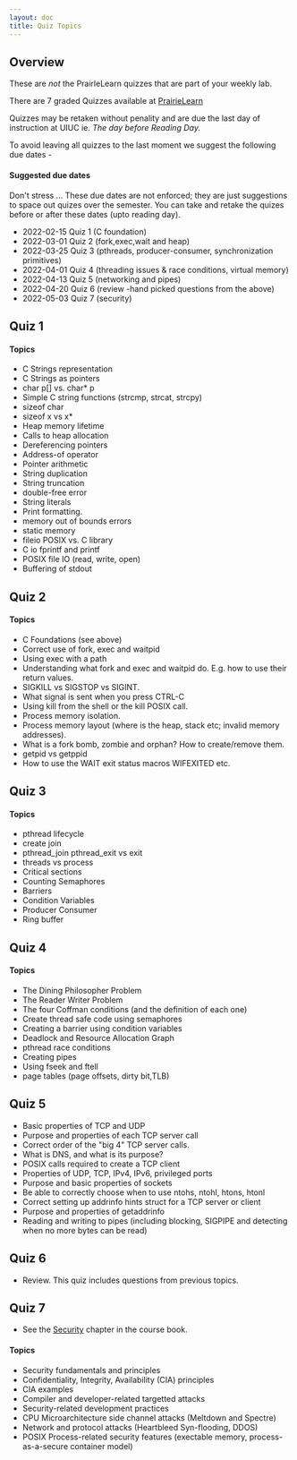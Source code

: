 ```yaml
---
layout: doc
title: Quiz Topics
---
```

## Overview

These are *not* the PrairleLearn quizzes that are part of your weekly lab.

There are 7 graded Quizzes available at [PrairieLearn](https://www.prairielearn.org/)

Quizzes may be retaken without penality and are due the last day of instruction at UIUC ie. *The day before Reading Day.*

To avoid leaving all quizzes to the last moment we suggest the following due dates -

#### Suggested due dates

Don't stress ... These due dates are not enforced; they are just suggestions to space out quizes over the semester. You can take and retake the quizes before or after these dates (upto reading day).

* 2022-02-15 Quiz 1 (C foundation)
* 2022-03-01 Quiz 2 (fork,exec,wait and heap)
* 2022-03-25 Quiz 3 (pthreads, producer-consumer, synchronization primitives)
* 2022-04-01 Quiz 4 (threading issues & race conditions, virtual memory)
* 2022-04-13 Quiz 5 (networking and pipes)
* 2022-04-20 Quiz 6 (review -hand picked questions from the above)
* 2022-05-03 Quiz 7 (security)

## Quiz 1

#### Topics

* C Strings representation
* C Strings as pointers
* char p[] vs. char* p
* Simple C string functions (strcmp, strcat, strcpy)
* sizeof char
* sizeof x vs x*
* Heap memory lifetime
* Calls to heap allocation
* Dereferencing pointers
* Address-of operator
* Pointer arithmetic
* String duplication
* String truncation
* double-free error
* String literals
* Print formatting.
* memory out of bounds errors
* static memory
* fileio POSIX vs. C library
* C io fprintf and printf
* POSIX file IO (read, write, open)
* Buffering of stdout

## Quiz 2

#### Topics

* C Foundations (see above)
* Correct use of fork, exec and waitpid
* Using exec with a path
* Understanding what fork and exec and waitpid do. E.g. how to use their return values.
* SIGKILL vs SIGSTOP vs SIGINT.
* What signal is sent when you press CTRL-C
* Using kill from the shell or the kill POSIX call.
* Process memory isolation.
* Process memory layout (where is the heap, stack etc; invalid memory addresses).
* What is a fork bomb, zombie and orphan? How to create/remove them.
* getpid vs getppid
* How to use the WAIT exit status macros WIFEXITED etc.

## Quiz 3

#### Topics

* pthread lifecycle
* create join
* pthread_join pthread_exit vs exit
* threads vs process
* Critical sections
* Counting Semaphores
* Barriers
* Condition Variables
* Producer Consumer
* Ring buffer

## Quiz 4

#### Topics

* The Dining Philosopher Problem
* The Reader Writer Problem
* The four  Coffman conditions (and the definition of each one)
* Create thread safe code using semaphores
* Creating a barrier using condition variables
* Deadlock and Resource Allocation Graph
* pthread race conditions
* Creating pipes
* Using fseek and ftell
* page tables (page offsets, dirty bit,TLB)

## Quiz 5

* Basic properties of TCP and UDP
* Purpose and properties of each TCP server call
* Correct order of the "big 4" TCP server calls.
* What is DNS, and what is its purpose?
* POSIX calls required to create a TCP client
* Properties of UDP, TCP, IPv4, IPv6, privileged ports
* Purpose and basic properties of sockets
* Be able to correctly choose when to use ntohs, ntohl, htons, htonl
* Correct setting up addrinfo hints struct for a TCP server or client
* Purpose and properties of getaddrinfo
* Reading and writing to pipes (including blocking, SIGPIPE and detecting when no more bytes can be read)

## Quiz 6

* Review. This quiz includes questions from previous topics.

## Quiz 7

* See the [Security](http://cs241.cs.illinois.edu/coursebook/Security) chapter in the course book.

#### Topics

* Security fundamentals and principles
* Confidentiality, Integrity, Availability (CIA) principles
* CIA examples
* Compiler and developer-related targetted attacks
* Security-related development practices
* CPU Microarchitecture side channel attacks (Meltdown and Spectre)
* Network and protocol attacks (Heartbleed Syn-flooding, DDOS)
* POSIX Process-related security features (exectable memory, process-as-a-secure container model)
